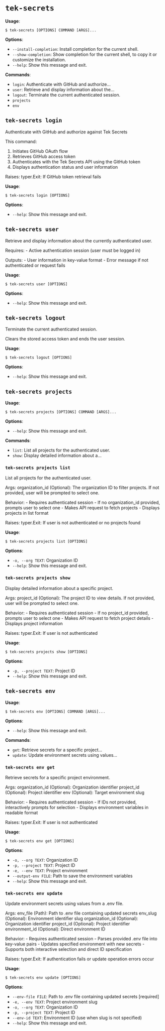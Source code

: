 # `tek-secrets`

**Usage**:

```console
$ tek-secrets [OPTIONS] COMMAND [ARGS]...
```

**Options**:

* `--install-completion`: Install completion for the current shell.
* `--show-completion`: Show completion for the current shell, to copy it or customize the installation.
* `--help`: Show this message and exit.

**Commands**:

* `login`: Authenticate with GitHub and authorize...
* `user`: Retrieve and display information about the...
* `logout`: Terminate the current authenticated session.
* `projects`
* `env`

## `tek-secrets login`

Authenticate with GitHub and authorize against Tek Secrets

This command:
1. Initiates GitHub OAuth flow
2. Retrieves GitHub access token
3. Authenticates with the Tek Secrets API using the GitHub token
4. Displays authentication status and user information

Raises:
    typer.Exit: If GitHub token retrieval fails

**Usage**:

```console
$ tek-secrets login [OPTIONS]
```

**Options**:

* `--help`: Show this message and exit.

## `tek-secrets user`

Retrieve and display information about the currently authenticated user.

Requires:
    - Active authentication session (user must be logged in)

Outputs:
    - User information in key-value format
    - Error message if not authenticated or request fails

**Usage**:

```console
$ tek-secrets user [OPTIONS]
```

**Options**:

* `--help`: Show this message and exit.

## `tek-secrets logout`

Terminate the current authenticated session.

Clears the stored access token and ends the user session.

**Usage**:

```console
$ tek-secrets logout [OPTIONS]
```

**Options**:

* `--help`: Show this message and exit.

## `tek-secrets projects`

**Usage**:

```console
$ tek-secrets projects [OPTIONS] COMMAND [ARGS]...
```

**Options**:

* `--help`: Show this message and exit.

**Commands**:

* `list`: List all projects for the authenticated user.
* `show`: Display detailed information about a...

### `tek-secrets projects list`

List all projects for the authenticated user.

Args:
    organization_id (Optional): The organization ID to filter projects.
                                    If not provided, user will be prompted to select one.

Behavior:
    - Requires authenticated session
    - If no organization_id provided, prompts user to select one
    - Makes API request to fetch projects
    - Displays projects in list format

Raises:
    typer.Exit: If user is not authenticated or no projects found

**Usage**:

```console
$ tek-secrets projects list [OPTIONS]
```

**Options**:

* `-o, --org TEXT`: Organization ID
* `--help`: Show this message and exit.

### `tek-secrets projects show`

Display detailed information about a specific project.

Args:
    project_id (Optional): The project ID to view details.
                               If not provided, user will be prompted to select one.

Behavior:
    - Requires authenticated session
    - If no project_id provided, prompts user to select one
    - Makes API request to fetch project details
    - Displays project information

Raises:
    typer.Exit: If user is not authenticated

**Usage**:

```console
$ tek-secrets projects show [OPTIONS]
```

**Options**:

* `-p, --project TEXT`: Project ID
* `--help`: Show this message and exit.

## `tek-secrets env`

**Usage**:

```console
$ tek-secrets env [OPTIONS] COMMAND [ARGS]...
```

**Options**:

* `--help`: Show this message and exit.

**Commands**:

* `get`: Retrieve secrets for a specific project...
* `update`: Update environment secrets using values...

### `tek-secrets env get`

Retrieve secrets for a specific project environment.

Args:
    organization_id (Optional): Organization identifier
    project_id (Optional): Project identifier
    env (Optional): Target environment slug
    
Behavior:
    - Requires authenticated session
    - If IDs not provided, interactively prompts for selection
    - Displays environment variables in readable format
    
Raises:
    typer.Exit: If user is not authenticated

**Usage**:

```console
$ tek-secrets env get [OPTIONS]
```

**Options**:

* `-o, --org TEXT`: Organization ID
* `-p, --project TEXT`: Project ID
* `-e, --env TEXT`: Project environment
* `--output-env FILE`: Path to save the environment variables
* `--help`: Show this message and exit.

### `tek-secrets env update`

Update environment secrets using values from a .env file.

Args:
    env_file (Path): Path to .env file containing updated secrets
    env_slug (Optional): Environment identifier slug
    organization_id (Optional): Organization identifier
    project_id (Optional): Project identifier
    environment_id (Optional): Direct environment ID
    
Behavior:
    - Requires authenticated session
    - Parses provided .env file into key-value pairs
    - Updates specified environment with new secrets
    - Supports both interactive selection and direct ID specification
    
Raises:
    typer.Exit: If authentication fails or update operation errors occur

**Usage**:

```console
$ tek-secrets env update [OPTIONS]
```

**Options**:

* `--env-file FILE`: Path to .env file containing updated secrets  [required]
* `-e, --env TEXT`: Project environment slug
* `-o, --org TEXT`: Organization ID
* `-p, --project TEXT`: Project ID
* `--env-id TEXT`: Environment ID (use when slug is not specified)
* `--help`: Show this message and exit.
